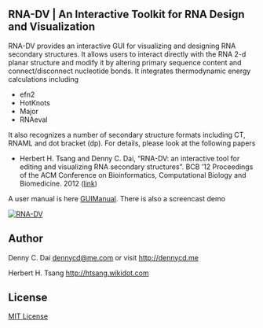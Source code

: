 ## RNA-DV | An Interactive Toolkit for RNA Design and Visualization

RNA-DV provides an interactive GUI for visualizing and designing RNA secondary structures. It allows users to interact directly with the RNA 2-d planar structure and modify it by altering primary sequence content and connect/disconnect nucleotide bonds. It  integrates thermodynamic energy calculations including 
* efn2
* HotKnots 
* Major
* RNAeval

It also recognizes a number of secondary structure formats including CT, RNAML and dot bracket (dp). For details, please look at the following papers

* Herbert H. Tsang and Denny C. Dai, “RNA-DV: an interactive tool for editing and visualizing RNA secondary structures”. BCB ’12 Proceedings of the ACM Conference on Bioinformatics, Computational Biology and Biomedicine. 2012 ([link](https://dl.acm.org/citation.cfm?id=2383036))

A user manual is here [GUIManual](https://github.com/dennycd/rna-dv/raw/master/doc/GUImanual.pdf). There is also a screencast demo 

[![RNA-DV](http://img.youtube.com/vi/vw81LfueITw/0.jpg)](https://www.youtube.com/watch?v=vw81LfueITw)


## Author
Denny C. Dai <dennycd@me.com> or visit <http://dennycd.me>

Herbert H. Tsang <http://htsang.wikidot.com>

## License 
[MIT License](http://opensource.org/licenses/MIT) 

